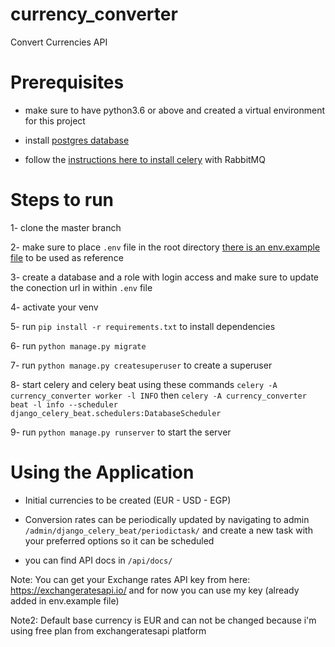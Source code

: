 # currency_converter
Convert Currencies API

# Prerequisites
* make sure to have python3.6 or above and created a virtual environment for this project

* install [postgres database](https://www.postgresql.org/download/)

* follow the [instructions here to install celery](https://docs.celeryproject.org/en/stable/getting-started/first-steps-with-celery.html#first-steps) with RabbitMQ


# Steps to run

1- clone the master branch

2- make sure to place `.env` file in the root directory [there is an env.example file](example.env) to be used as reference

3- create a database and a role with login access and make sure to update the conection url in within `.env` file

4- activate your venv

5- run `pip install -r requirements.txt` to install dependencies

6- run `python manage.py migrate`

7- run `python manage.py createsuperuser` to create a superuser

8- start celery and celery beat using these commands `celery -A currency_converter worker -l INFO` then `celery -A currency_converter beat -l info --scheduler django_celery_beat.schedulers:DatabaseScheduler`

9- run `python manage.py runserver` to start the server


# Using the Application

* Initial currencies to be created (EUR - USD - EGP)

* Conversion rates can be periodically updated by navigating to admin `/admin/django_celery_beat/periodictask/` and create a new task with your preferred options so it can be scheduled 

* you can find API docs in `/api/docs/`


Note: You can get your Exchange rates API key from here: https://exchangeratesapi.io/ and for now you can use my key (already added in env.example file)

Note2: Default base currency is EUR and can not be changed because i'm using free plan from exchangeratesapi platform
